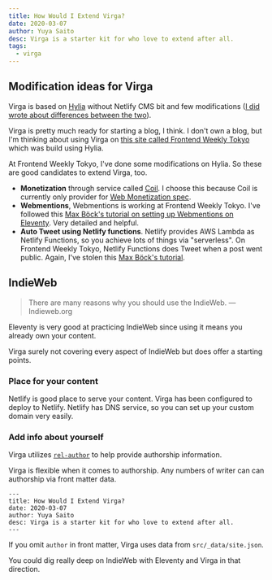 ```yaml
---
title: How Would I Extend Virga?
date: 2020-03-07
author: Yuya Saito
desc: Virga is a starter kit for who love to extend after all.
tags:
  - virga
---
```


## Modification ideas for Virga

Virga is based on [Hylia](https://hylia.website/) without Netlify CMS bit and few modifications ([I did wrote about differences between the two](/2020-03-02-differences-between-hylia-and-virga/)).

Virga is pretty much ready for starting a blog, I think. I don't own a blog, but I'm thinking about using Virga on [this site called Frontend Weekly Tokyo](https://frontendweekly.tokyo/) which was build using Hylia.

At Frontend Weekly Tokyo, I've done some modifications on Hylia. So these are good candidates to extend Virga, too.

- **Monetization** through service called [Coil](https://coil.com/about). I choose this because Coil is currently only provider for [Web Monetization spec](https://webmonetization.org/).
- **Webmentions**, Webmentions is working at Frontend Weekly Tokyo. I've followed this [Max Böck's tutorial on setting up Webmentions on Eleventy](https://mxb.dev/blog/using-webmentions-on-static-sites/). Very detailed and helpful.
- **Auto Tweet using Netlify functions**. Netlify provides AWS Lambda as Netlify Functions, so you achieve lots of things via "serverless". On Frontend Weekly Tokyo, Netlify Functions does Tweet when a post went public. Again, I've stolen this [Max Böck's tutorial](https://mxb.dev/blog/syndicating-content-to-twitter-with-netlify-functions/).

## IndieWeb

> There are many reasons why you should use the IndieWeb.
> — Indieweb.org

Eleventy is very good at practicing IndieWeb since using it means you already own your content.

Virga surely not covering every aspect of IndieWeb but does offer a starting points.

### Place for your content

Netlify is good place to serve your content.
Virga has been configured to deploy to Netlify.
Netlify has DNS service, so you can set up your custom domain very easily.

### Add info about yourself

Virga utilizes [`rel-author`](https://indieweb.org/rel-author) to help provide authorship information.

Virga is flexible when it comes to authorship. Any numbers of writer can can authorship via front matter data.

```text
---
title: How Would I Extend Virga?
date: 2020-03-07
author: Yuya Saito
desc: Virga is a starter kit for who love to extend after all.
---
```

If you omit `author` in front matter, Virga uses data from `src/_data/site.json`.

You could dig really deep on IndieWeb with Eleventy and Virga in that direction.
